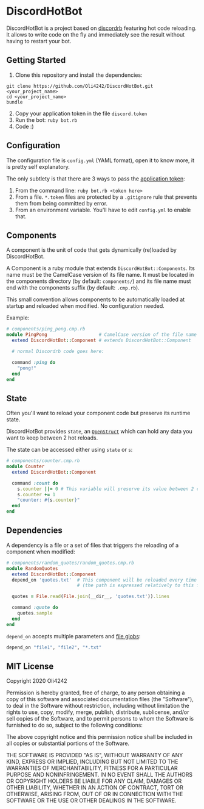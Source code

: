 # DiscordHotBot
DiscordHotBot is a project based on [discordrb](https://github.com/discordrb/discordrb) featuring hot code reloading. It allows to write code on the fly and immediately see the result without having to restart your bot.

## Getting Started
1. Clone this repository and install the dependencies:  
  ```shell
  git clone https://github.com/Oli4242/DiscordHotBot.git <your_project_name>
  cd <your_project_name>
  bundle
  ```
2. Copy your application token in the file `discord.token`
3. Run the bot: `ruby bot.rb`
4. Code :)

## Configuration
The configuration file is `config.yml` (YAML format), open it to know more, it is pretty self explanatory.

The only subtlety is that there are 3 ways to pass the [application token](https://discordapp.com/developers/applications/):
1. From the command line: `ruby bot.rb <token here>`
2. From a file. `*.token` files are protected by a `.gitignore` rule that prevents them from being committed by error.
3. From an environment variable. You'll have to edit `config.yml` to enable that.

## Components
A component is the unit of code that gets dynamically (re)loaded by DiscordHotBot.

A Component is a ruby module that extends `DiscordHotBot::Components`. Its name must be the CamelCase version of its file name.
It must be located in the components directory (by default: `components/`) and its file name must end with the components suffix (by default: `.cmp.rb`).

This small convention allows components to be automatically loaded at startup and reloaded when modified. No configuration needed.

Example:

```ruby
# components/ping_pong.cmp.rb
module PingPong                   # CamelCase version of the file name
  extend DiscordHotBot::Component # extends DiscordHotBot::Component

  # normal Discordrb code goes here:

  command :ping do
    "pong!"
  end
end
```

## State
Often you'll want to reload your component code but preserve its runtime state.

DiscordHotBot provides `state`, an [`OpenStruct`](https://ruby-doc.org/stdlib-2.7.0/libdoc/ostruct/rdoc/OpenStruct.html) which can hold any data you want to keep between 2 hot reloads.

The state can be accessed either using `state` or `s`:

```ruby
# components/counter.cmp.rb
module Counter
  extend DiscordHotBot::Component

  command :count do
    s.counter ||= 0 # This variable will preserve its value between 2 code reloads.
    s.counter += 1
    "counter: #{s.counter}"
  end
end
```

## Dependencies
A dependency is a file or a set of files that triggers the reloading of a component when modified:

```ruby
# components/random_quotes/random_quotes.cmp.rb
module RandomQuotes
  extend DiscordHotBot::Component
  depend_on 'quotes.txt'  # This component will be reloaded every time quotes.txt is modified
                          # (the path is expressed relatively to this file).

  quotes = File.read(File.join(__dir__, 'quotes.txt')).lines

  command :quote do
    quotes.sample
  end
end
```

`depend_on` accepts multiple parameters and [file globs](https://ruby-doc.org/core-2.7.0/File.html#method-c-fnmatch):

```ruby
depend_on "file1", "file2", "*.txt"
```

## MIT License
Copyright 2020 Oli4242

Permission is hereby granted, free of charge, to any person obtaining a copy of this software and associated documentation files (the "Software"), to deal in the Software without restriction, including without limitation the rights to use, copy, modify, merge, publish, distribute, sublicense, and/or sell copies of the Software, and to permit persons to whom the Software is furnished to do so, subject to the following conditions:

The above copyright notice and this permission notice shall be included in all copies or substantial portions of the Software.

THE SOFTWARE IS PROVIDED "AS IS", WITHOUT WARRANTY OF ANY KIND, EXPRESS OR IMPLIED, INCLUDING BUT NOT LIMITED TO THE WARRANTIES OF MERCHANTABILITY, FITNESS FOR A PARTICULAR PURPOSE AND NONINFRINGEMENT. IN NO EVENT SHALL THE AUTHORS OR COPYRIGHT HOLDERS BE LIABLE FOR ANY CLAIM, DAMAGES OR OTHER LIABILITY, WHETHER IN AN ACTION OF CONTRACT, TORT OR OTHERWISE, ARISING FROM, OUT OF OR IN CONNECTION WITH THE SOFTWARE OR THE USE OR OTHER DEALINGS IN THE SOFTWARE.
